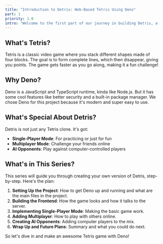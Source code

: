 ```yaml
---
title: "Introduction to Detris: Web-Based Tetris Using Deno"
part: 1
priority: 1.0
intro: "Welcome to the first part of our journey in building Detris, a web-based Tetris game using Deno. In this article, we'll introduce you to the classic game of Tetris and explain why we chose Deno as our runtime. We'll also give you a sneak peek into the special features of Detris, like single-player mode, multiplayer functionality, and even AI opponents. Get ready to dive deep into the world of Tetris, powered by modern web technologies!"
---
```


## What's Tetris?

Tetris is a classic video game where you stack different shapes made of four
blocks. The goal is to form complete lines, which then disappear, giving you
points. The game gets faster as you go along, making it a fun challenge!

## Why Deno?

Deno is a JavaScript and TypeScript runtime, kinda like Node.js. But it has some
cool features like better security and a built-in package manager. We chose Deno
for this project because it's modern and super easy to use.

## What's Special About Detris?

Detris is not just any Tetris clone. It's got:

- **Single-Player Mode**: For practicing or just for fun
- **Multiplayer Mode**: Challenge your friends online
- **AI Opponents**: Play against computer-controlled players

## What's in This Series?

This series will guide you through creating your own version of Detris,
step-by-step. Here's the plan:

1. **Setting Up the Project**: How to get Deno up and running and what are the
   main files in the project.
2. **Building the Frontend**: How the game looks and how it talks to the server.
3. **Implementing Single-Player Mode**: Making the basic game work.
4. **Adding Multiplayer**: How to play with others online.
5. **Creating AI Opponents**: Adding computer players to the mix.
6. **Wrap Up and Future Plans**: Summary and what you could do next.

So let's dive in and make an awesome Tetris game with Deno!
